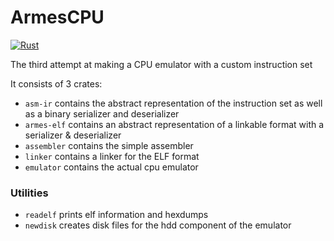 # ArmesCPU  
[![Rust](https://github.com/ThePerkinrex/ArmesCPU/actions/workflows/rust.yml/badge.svg)](https://github.com/ThePerkinrex/ArmesCPU/actions/workflows/rust.yml)

The third attempt at making a CPU emulator with a custom instruction set

It consists of 3 crates:
 * `asm-ir` contains the abstract representation of the instruction set as well as a binary serializer and deserializer
 * `armes-elf` contains an abstract representation of a linkable format with a serializer & deserializer
 * `assembler` contains the simple assembler
 * `linker` contains a linker for the ELF format
 * `emulator` contains the actual cpu emulator
### Utilities
 * `readelf` prints elf information and hexdumps
 * `newdisk` creates disk files for the hdd component of the emulator
